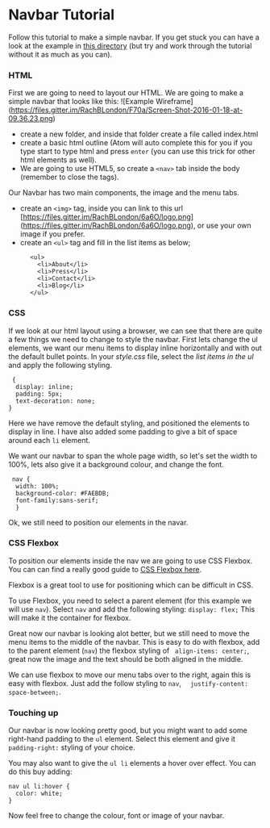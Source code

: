 # Navbar Tutorial

Follow this tutorial to make a simple navbar. If you get stuck you can have a look at the example in [this directory](https://github.com/foundersandcoders/workshop-html-css/tree/master/nav-bar-activity/nav-example) (but try and work through the tutorial without it as much as you can).

### HTML
First we are going to need to layout our HTML. We are going to make a simple navbar that looks like this:
![Example Wireframe] (https://files.gitter.im/RachBLondon/F70a/Screen-Shot-2016-01-18-at-09.36.23.png)

- create a new folder, and inside that folder create a file called index.html
- create  a basic html outline (Atom will auto complete this for you if you type start to type html and press `enter` (you can use this trick for other html elements as well).
- We are going to use HTML5, so create a `<nav>` tab inside the body (remember to close the tags).


Our Navbar has two main components, the image and the menu tabs.
- create an `<img>` tag, inside you can link to this url  [https://files.gitter.im/RachBLondon/6a6O/logo.png] (https://files.gitter.im/RachBLondon/6a6O/logo.png), or use your own image if you prefer.
- create an `<ul>` tag and fill in the list items as below;
```
      <ul>
        <li>About</li>
        <li>Press</li>
        <li>Contact</li>
        <li>Blog</li>
      </ul>
```

### CSS
If we look at our html layout using a browser, we can see that there are quite a few things we need to change to style the navbar. First lets change the ul elements, we want our menu items to display inline horizontally and with out the default bullet points.
In your *style.css* file, select the *list items in the ul* and apply the following styling.

```
 {
  display: inline;
  padding: 5px;
  text-decoration: none;
}
```
Here we have remove the default styling, and positioned the elements to display in line. I have also added some padding to give a bit of space around each `li` element.

We want our navbar to span the whole page width, so let's set the width to  100%, lets also give it a background colour, and change the font.
```
 nav {
  width: 100%;
  background-color: #FAEBDB;
  font-family:sans-serif;
  }
```

Ok, we still need to position our elements in the navar.


### CSS Flexbox
To position our elements inside the nav we are going to use CSS Flexbox. You can can find a really good guide to [CSS Flexbox here](https://css-tricks.com/snippets/css/a-guide-to-flexbox/).

Flexbox is a great tool to use for positioning which can be difficult in CSS.

To use Flexbox, you need to select a parent element (for this example we will use `nav`). Select `nav` and add the following styling:
`display: flex;` This will make it the container for flexbox.

Great now our navbar is looking alot better, but we still need to move the menu items to the middle of the navbar. This is easy to do with flexbox, add to the parent element (`nav`) the flexbox styling of ` align-items: center;`, great now the image and the text should be both aligned in the middle.

We can use flexbox to move our menu tabs over to the right, again this is easy with flexbox. Just add the follow styling to `nav`, `  justify-content: space-between;`.

### Touching up
Our navbar is now looking pretty good, but you might want to add some right-hand padding to the `ul` element. Select this element and give it ` padding-right:` styling of your choice.

You may also want to give the `ul li` elements a hover over effect. You can do this buy adding:
```
nav ul li:hover {
  color: white;
}
```


Now feel free to change the colour, font or image of your navbar. 

  

